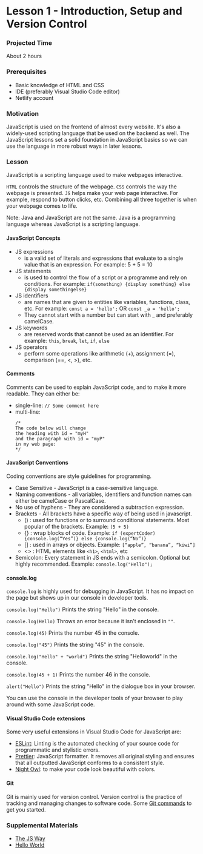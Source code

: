# Lesson 1 - Introduction, Setup and Version Control

### Projected Time

About 2 hours

### Prerequisites

- Basic knowledge of HTML and CSS
- IDE (preferably Visual Studio Code editor)
- Netlify account
### Motivation

JavaScript is used on the frontend of almost every website. It's also a widely-used scripting language that be used on the backend as well. The JavaScript lessons set a solid foundation in JavaScript basics so we can use the language in more robust ways in later lessons.

### Lesson

JavaScript is a scripting language used to make webpages interactive.

`HTML` controls the structure of the webpage.
`CSS` controls the way the webpage is presented.
`JS` helps make your web page interactive. For example, respond to button clicks, etc.
Combining all three together is when your webpage comes to life.

Note: Java and JavaScript are not the same. Java is a programming language whereas JavaScript is a scripting language.

#### JavaScript Concepts

- JS expressions
    -  is a valid set of literals and expressions that evaluate to a single value that is an expression.
    For example: 5 + 5 = 10
- JS statements
    - is used to control the flow of a script or a programme and rely on conditions.
    For example: `if(something) {display something} else {display somethingelse}`
- JS identifiers
    - are names that are given to entities like variables, functions, class, etc.
    For example: `const a = 'hello';` OR `const _a = 'hello';`
    - They cannot start with a number but can start with _ and preferably camelCase.
- JS keywords
    - are reserved words that cannot be used as an identifier.
    For example: `this`, `break`, `let`, `if`, `else`
- JS operators
    - perform some operations like arithmetic (+), assignment (=), comparison (==, <, >), etc.

#### Comments
Comments can be used to explain JavaScript code, and to make it more readable. They can either be:
 - single-line: `// Some comment here`
 - multi-line:
    ```
    /*
    The code below will change
    the heading with id = "myH"
    and the paragraph with id = "myP"
    in my web page:
    */
    ```
#### JavaScript Conventions
Coding conventions are style guidelines for programming.
- Case Sensitive - JavaScript is a case-sensitive language.
- Naming conventions - all variables, identifiers and function names can either be camelCase or PascalCase.
- No use of hyphens - They are considered a subtraction expression.
- Brackets - All brackets have a specific way of being used in javascript.
    - () : used for functions or to surround conditional statements. Most popular of the brackets.
    Example: `(5 + 5)`
    - {} : wrap blocks of code. 
    Example: `if (expertCoder) {console.log(“Yes”)} else {console.log(“No”)}`
    - [] : used in arrays or objects.
    Example: `[“apple”, “banana”, “kiwi”]`
    - <> : HTML elements like `<h1>`, `<html>`, etc
- Semicolon: Every statement in JS ends with a semicolon. Optional but highly recommended.
    Example: `console.log("Hello");`

#### console.log
`console.log` is highly used for debugging in JavaScript. It has no impact on the page but shows up in our console in developer tools.

```console.log("Hello")```
Prints the string "Hello" in the console.

```console.log(Hello)```
Throws an error because it isn't enclosed in `""`.

```console.log(45)```
Prints the number 45 in the console.

```console.log("45")```
Prints the string "45" in the console.

```console.log("Hello" + "world")```
Prints the string "Helloworld" in the console.

```console.log(45 + 1)```
Prints the number 46 in the console.

```alert("Hello")```
Prints the string "Hello" in the dialogue box in your browser.

You can use the console in the developer tools of your browser to play around with some JavaScript code.

#### Visual Studio Code extensions
Some very useful extensions in Visual Studio Code for JavaScript are:
- [ESLint](https://marketplace.visualstudio.com/items?itemName=dbaeumer.vscode-eslint): Linting is the automated checking of your source code for programmatic and stylistic errors.
- [Prettier](https://marketplace.visualstudio.com/items?itemName=esbenp.prettier-vscode): JavaScript formatter. It removes all original styling and ensures that all outputted JavaScript conforms to a consistent style.
- [Night Owl](https://marketplace.visualstudio.com/items?itemName=sdras.night-owl): to make your code look beautiful with colors.

#### Git
Git is mainly used for version control. Version control is the practice of tracking and managing changes to software code.
Some [Git commands](/git/git-commands.md) to get you started.

### Supplemental Materials

- [The JS Way](https://github.com/thejsway/thejsway)
- [Hello World](https://javascript.info/hello-world)
